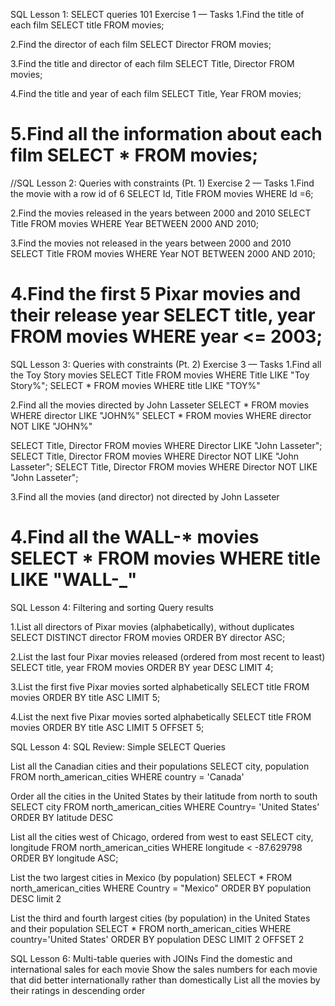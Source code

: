 SQL Lesson 1: SELECT queries 101
Exercise 1 — Tasks
1.Find the title of each film 
SELECT title FROM movies;

2.Find the director of each film
SELECT 	Director FROM movies;

3.Find the title and director of each film
SELECT Title, Director FROM movies;

4.Find the title and year of each film
SELECT Title, Year FROM movies;

5.Find all the information about each film
SELECT * FROM movies;
=======================================================
//SQL Lesson 2: Queries with constraints (Pt. 1)
Exercise 2 — Tasks
1.Find the movie with a row id of 6 
SELECT Id, Title FROM movies WHERE Id =6;

2.Find the movies released in the years between 2000 and 2010
SELECT Title FROM movies WHERE Year BETWEEN 2000 AND 2010;

3.Find the movies not released in the years between 2000 and 2010
SELECT Title FROM movies WHERE Year NOT BETWEEN 2000 AND 2010;

4.Find the first 5 Pixar movies and their release year
SELECT title, year FROM movies WHERE year <= 2003;
======================================================

SQL Lesson 3: Queries with constraints (Pt. 2)
Exercise 3 — Tasks
1.Find all the Toy Story movies
SELECT Title FROM movies WHERE Title LIKE "Toy Story%";
SELECT * FROM movies WHERE title LIKE "TOY%"

2.Find all the movies directed by John Lasseter
SELECT * FROM movies WHERE director LIKE "JOHN%"
SELECT * FROM movies WHERE director NOT LIKE "JOHN%"

SELECT Title, Director FROM movies WHERE Director LIKE "John Lasseter";
SELECT Title, Director FROM movies WHERE Director NOT LIKE "John Lasseter";
SELECT Title, Director FROM movies WHERE Director NOT LIKE "John Lasseter";

3.Find all the movies (and director) not directed by John Lasseter

4.Find all the WALL-* movies
SELECT * FROM movies WHERE title LIKE "WALL-_"
======================================================

SQL Lesson 4: Filtering and sorting Query results

1.List all directors of Pixar movies (alphabetically), without duplicates
SELECT DISTINCT director FROM movies ORDER BY director ASC;

2.List the last four Pixar movies released (ordered from most recent to least)
SELECT title, year FROM movies ORDER BY year DESC LIMIT 4;

3.List the first five Pixar movies sorted alphabetically
SELECT title FROM movies ORDER BY title ASC LIMIT 5;

4.List the next five Pixar movies sorted alphabetically
SELECT title FROM movies ORDER BY title ASC LIMIT 5 OFFSET 5;

SQL Lesson 4: SQL Review: Simple SELECT Queries

List all the Canadian cities and their populations
SELECT city, population FROM north_american_cities WHERE country = 'Canada'

Order all the cities in the United States by their latitude from north to south
SELECT city FROM north_american_cities WHERE Country= 'United States' ORDER BY latitude DESC

List all the cities west of Chicago, ordered from west to east
SELECT city, longitude FROM north_american_cities
WHERE longitude < -87.629798
ORDER BY longitude ASC;

List the two largest cities in Mexico (by population)
SELECT * FROM north_american_cities WHERE Country = "Mexico" ORDER BY population DESC limit 2

List the third and fourth largest cities (by population) in the United States and their population
SELECT * FROM north_american_cities WHERE country='United States' ORDER BY population DESC LIMIT 2 OFFSET 2

SQL Lesson 6: Multi-table queries with JOINs
Find the domestic and international sales for each movie
Show the sales numbers for each movie that did better internationally rather than domestically
List all the movies by their ratings in descending order
